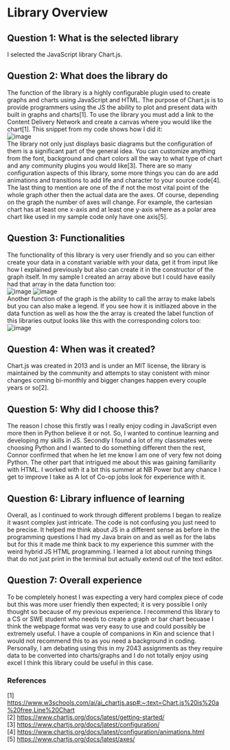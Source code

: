 # Library Overview
## Question 1: What is the selected library 
I selected the JavaScript library Chart.js.
## Question 2: What does the library do
The function of the library is a highly configurable plugin used to create graphs and charts using JavaScript and HTML. The purpose of Chart.js is to provide programmers using the JS the ability to plot and present data with built in graphs and charts[1]. To use the library you must add a link to the Content Delivery Network and create a canvas where you would like the chart[1]. This snippet from my code shows how I did it:\
![image](https://github.com/CS2613-FA23/explorationactivity1-Staebe/assets/144264731/4369f623-f0e8-4467-be15-67ebef959c77)\
The library not only just displays basic diagrams but the configuration of them is a significant part of the general idea. You can customize anything from the font, background and chart colors all the way to what type of chart and any community plugins you would like[3]. There are so many configuration aspects of this library, some more things you can do are add animations and transitions to add life and character to your source code[4]. The last thing to mention are one of the if not the most vital point of the whole graph other then the actual data are the axes. Of course, depending on the graph the number of axes will change. For example, the cartesian chart has at least one x-axis and at least one y-axis where as a polar area chart like used in my sample code only have one axis[5].

## Question 3: Functionalities
The functionality of this library is very user friendly and so you can either create your data in a constant variable with your data, get it from input like how I explained previously but also can create it in the constructor of the graph itself. In my sample I created an array above but I could have easily had that array in the data function too:\
![image](https://github.com/CS2613-FA23/explorationactivity1-Staebe/assets/144264731/e4574010-2ce0-44fd-9246-55e448c562ba)
![image](https://github.com/CS2613-FA23/explorationactivity1-Staebe/assets/144264731/0e8ce780-c7b3-4e1b-9b82-1a7b4139ef95)\
Another function of the graph is the ability to call the array to make labels but you can also make a legend. If you see how it is initliazed above in the data function as well as how the the array is created the label function of this libraries output looks like this with the corresponding colors too:\
![image](https://github.com/CS2613-FA23/explorationactivity1-Staebe/assets/144264731/48f2f6db-a8da-40ef-97bc-bf3958a82019)

## Question 4: When was it created?
Chart.js was created in 2013 and is under an MIT license, the library is maintained by the community and attempts to stay conistent with minor changes coming bi-monthly and bigger changes happen every couple years or so[2].
## Question 5: Why did I choose this?
The reason I chose this firstly was I really enjoy coding in JavaScript even more then in Python believe it or not. So, I wanted to continue learning and developing my skills in JS. Secondly I found a lot of my classmates were choosing Python and I wanted to do something different then the rest, Connor confirmed that when he let me know I am one of very few not doing Python. The other part that intrigued me about this was gaining familiarity with HTML. I worked with it a bit this summer at NB Power but any chance I get to improve I take as A lot of Co-op jobs look for experience with it.
## Question 6: Library influence of learning
Overall, as I continued to work through different problems I began to realize it wasnt complex just intricate. The code is not confusing you just need to be precise. It helped me think about JS in a different sense as before in the programming questions I had my Java brain on and as well as for the labs but for this it made me think back to my experience this summer with the weird hybrid JS HTML programming. I learned a lot about running things that do not just print in the terminal but actually extend out of the text editor.
## Question 7: Overall experience
To be completely honest I was expecting a very hard complex piece of code but this was more user friendly then expected; it is very possible I only thought so because of my previous experience. I recommend this library to a CS or SWE student who needs to create a graph or bar chart becuase I think the webpage format was very easy to use and could possibly be extremely useful. I have a couple of companions in Kin and science that I would not recommend this to as you need a background in coding. Personally, I am debating using this in my 2043 assignments as they require data to be converted into charts/graphs and I do not totally enjoy using excel I think this library could be useful in this case.
### References
[1] https://www.w3schools.com/ai/ai_chartjs.asp#:~:text=Chart.js%20is%20a%20free,Line%20Chart \
[2] https://www.chartjs.org/docs/latest/getting-started/ \
[3] https://www.chartjs.org/docs/latest/configuration/ \
[4] https://www.chartjs.org/docs/latest/configuration/animations.html \
[5] https://www.chartjs.org/docs/latest/axes/

